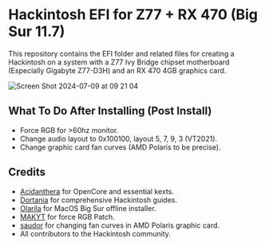 # Hackintosh EFI for Z77 + RX 470 (Big Sur 11.7)
This repository contains the EFI folder and related files for creating a Hackintosh on a system with a Z77 Ivy Bridge chipset motherboard (Especially Gigabyte Z77-D3H) and an RX 470 4GB graphics card.

![Screen Shot 2024-07-09 at 09 21 04](https://github.com/iamgalenc/hackintosh-z77-rx470/assets/100140425/291e9a28-84e6-4466-b743-d1aa1973f8d3)

## What To Do After Installing (Post Install) 
- Force RGB for >60hz monitor.
- Change audio layout to 0x100100, layout 5, 7, 9, 3 (VT2021).
- Change graphic card fan curves (AMD Polaris to be precise).

## Credits

- [Acidanthera](https://github.com/acidanthera) for OpenCore and essential kexts.
- [Dortania](https://dortania.github.io/) for comprehensive Hackintosh guides.
- [Olarila](https://www.olarila.com/) for MacOS Big Sur offline installer.
- [MAKYT](https://www.youtube.com/watch?v=cDNvpYGIl_4&t=1s) for force RGB Patch.
- [saudor](https://www.youtube.com/watch?v=NNg5ahTh8UE&t=120s) for changing fan curves in AMD Polaris graphic card.
- All contributors to the Hackintosh community.
